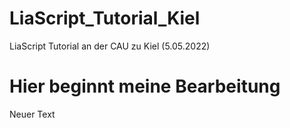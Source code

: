 # LiaScript_Tutorial_Kiel

LiaScript Tutorial an der CAU zu Kiel (5.05.2022)

# Hier beginnt meine Bearbeitung

Neuer Text
